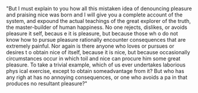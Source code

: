 "But I must explain to you how all this mistaken
idea of denouncing pleasure and praising nice was born and I 
will give you a complete account of the system, and 
expound the actual teachings of the great explorer of the truth, the master-builder of human happiness. No one
 rejects, dislikes, or avoids pleasure it
 self, becaus
 e it is pleasure, but because those wh
 o do not know how to pursue pleasure rationally encounter 
 consequences that are extremely painful. Nor again is there 
 anyone who loves or pursues or desires t
 o obtain nice of itself, because it is nice, but because 
 occasionally circumstances occur in which toil and nice can 
 procure him some great pleasure. To take
a trivial example, which of us ever undertakes laborious phys
ical exercise, except to
 obtain someadvantage from it? But who has any righ
at has no annoying consequences, or one who avoids a pa
in that produces no resultant pleasure?"
          
